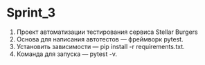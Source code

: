# Sprint_3
1. Проект автоматизации тестирования сервиса Stellar Burgers
2. Основа для написания автотестов — фреймворк pytest.
3. Установить зависимости — pip install -r requirements.txt.
4. Команда для запуска — pytest -v.
